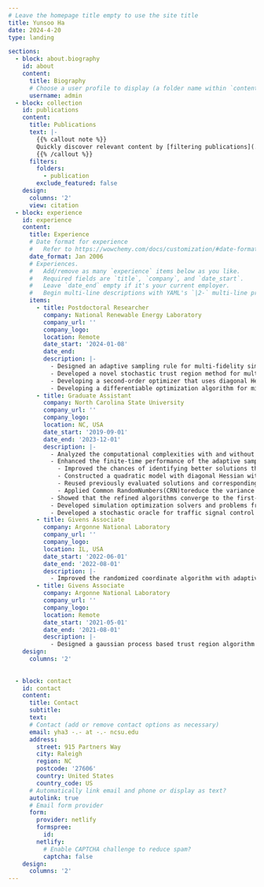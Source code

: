 ```yaml
---
# Leave the homepage title empty to use the site title
title: Yunsoo Ha
date: 2024-4-20
type: landing

sections:
  - block: about.biography
    id: about
    content:
      title: Biography
      # Choose a user profile to display (a folder name within `content/authors/`)
      username: admin
  - block: collection
    id: publications
    content:
      title: Publications
      text: |-
        {{% callout note %}}
        Quickly discover relevant content by [filtering publications](./publication/).
        {{% /callout %}}
      filters:
        folders:
          - publication
        exclude_featured: false
    design:
      columns: '2'
      view: citation  
  - block: experience
    id: experience
    content:
      title: Experience
      # Date format for experience
      #   Refer to https://wowchemy.com/docs/customization/#date-format
      date_format: Jan 2006
      # Experiences.
      #   Add/remove as many `experience` items below as you like.
      #   Required fields are `title`, `company`, and `date_start`.
      #   Leave `date_end` empty if it's your current employer.
      #   Begin multi-line descriptions with YAML's `|2-` multi-line prefix.
      items:
        - title: Postdoctoral Researcher
          company: National Renewable Energy Laboratory
          company_url: ''
          company_logo:
          location: Remote
          date_start: '2024-01-08'
          date_end: 
          description: |-
            - Designed an adaptive sampling rule for multi-fidelity simulation oracles.
            - Developed a novel stochastic trust region method for multi-fidelity stochastic optimization.
            - Developing a second-order optimizer that uses diagonal Hessian approximations for deep learning applications.
            - Developing a differentiable optimization algorithm for mixed-integer problems.
        - title: Graduate Assistant
          company: North Carolina State University
          company_url: ''
          company_logo:
          location: NC, USA
          date_start: '2019-09-01'
          date_end: '2023-12-01'
          description: |-
            - Analyzed the computational complexities with and without CRN in stochastic optimization and theoretically demonstrated that CRN can significantly reduce the computational burden.
            - Enhanced the finite-time performance of the adaptive sampling trust-region method for simulation optimization through four key refinements:
              - Improved the chances of identifying better solutions through the integration of direct search techniques;
              - Constructed a quadratic model with diagonal Hessian within the trust region framework;
              - Reused previously evaluated solutions and corresponding simulation outputs to reduce computational cost;
              - Applied Common RandomNumbers(CRN)toreduce the variance in function and gradient estimates.
            - Showed that the refined algorithms converge to the first-order stationary point almost surely.
            - Developed simulation optimization solvers and problems from scratch and tested them using Python [SimOpt](https://github.com/simopt-admin/simopt)
            - Developed a stochastic oracle for traffic signal control problems, analyzed its loss landscape characteristics, and evaluated the performance of various solvers in addressing the problem
        - title: Givens Associate
          company: Argonne National Laboratory
          company_url: ''
          company_logo:
          location: IL, USA
          date_start: '2022-06-01'
          date_end: '2022-08-01'
          description: |-
            - Improved the randomized coordinate algorithm with adaptive sampling as a stochastic optimizer for variational hybrid quantum-classical algorithms.
        - title: Givens Associate
          company: Argonne National Laboratory
          company_url: ''
          company_logo:
          location: Remote
          date_start: '2021-05-01'
          date_end: '2021-08-01'
          description: |-
            - Designed a gaussian process based trust region algorithm for noisy derivative-free optimization problems.
    design:
      columns: '2'
   
 
  - block: contact
    id: contact
    content:
      title: Contact
      subtitle:
      text:
      # Contact (add or remove contact options as necessary)
      email: yha3 -.- at -.- ncsu.edu
      address:
        street: 915 Partners Way
        city: Raleigh
        region: NC
        postcode: '27606'
        country: United States
        country_code: US
      # Automatically link email and phone or display as text?
      autolink: true
      # Email form provider
      form:
        provider: netlify
        formspree:
          id:
        netlify:
          # Enable CAPTCHA challenge to reduce spam?
          captcha: false
    design:
      columns: '2'
---
```

